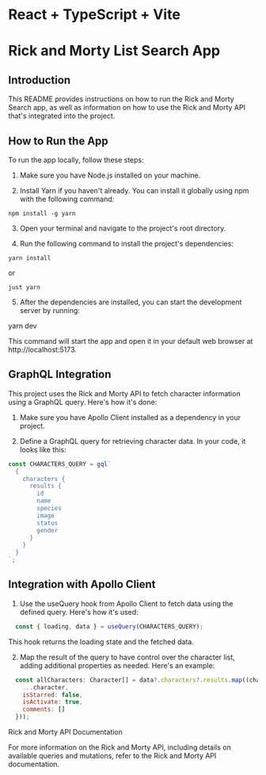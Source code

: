 # React + TypeScript + Vite

# Rick and Morty List Search App

## Introduction

This README provides instructions on how to run the Rick and Morty Search app, as well as information on how to use the Rick and Morty API that's integrated into the project.

## How to Run the App

To run the app locally, follow these steps:

1. Make sure you have Node.js installed on your machine.

2. Install Yarn if you haven't already. You can install it globally using npm with the following command:

``` shell
npm install -g yarn
```

3. Open your terminal and navigate to the project's root directory.

4. Run the following command to install the project's dependencies:

``` shell
yarn install 
```
or 

``` shell
just yarn
```

5. After the dependencies are installed, you can start the development server by running:

yarn dev


This command will start the app and open it in your default web browser at http://localhost:5173.

## GraphQL Integration

This project uses the Rick and Morty API to fetch character information using a GraphQL query. Here's how it's done:

1. Make sure you have Apollo Client installed as a dependency in your project.

2. Define a GraphQL query for retrieving character data. In your code, it looks like this:

  ```javascript
  const CHARACTERS_QUERY = gql`
    {
      characters {
        results {
          id
          name
          species
          image
          status
          gender
        }
      }
    }
  `;
  ```

## Integration with Apollo Client

1. Use the useQuery hook from Apollo Client to fetch data using the defined query. Here's how it's used:

  ```javascript
    const { loading, data } = useQuery(CHARACTERS_QUERY);
  ```

This hook returns the loading state and the fetched data.

2. Map the result of the query to have control over the character list, adding additional properties as needed. Here's an example:

  ```javascript
    const allCharacters: Character[] = data?.characters?.results.map((character: Character) => ({
      ...character,
      isStarred: false,
      isActivate: true,
      comments: []
    }));
  ```

Rick and Morty API Documentation

For more information on the Rick and Morty API, including details on available queries and mutations, refer to the Rick and Morty API documentation.